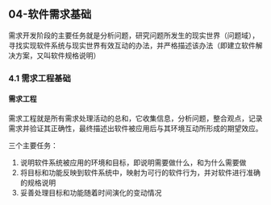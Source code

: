 ## 04-软件需求基础

需求开发阶段的主要任务就是分析问题，研究问题所发生的现实世界（问题域），寻找实现软件系统与现实世界有效互动的办法，并严格描述该办法（即建立软件解决方案，又叫软件规格说明）

### 4.1 需求工程基础

#### 需求工程

需求工程就是所有需求处理活动的总和，它收集信息，分析问题，整合观点，记录需求并验证其正确性，最终描述出软件被应用后与其环境互动所形成的期望效应。

三个主要任务：

1. 说明软件系统被应用的环境和目标，即说明需要做什么，和为什么需要做
2. 将目标和功能反映到软件系统中，映射为可行的软件行为，并对软件进行准确的规格说明
3. 妥善处理目标和功能随着时间演化的变动情况

